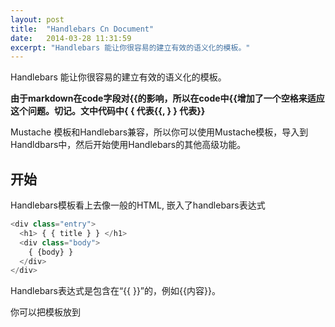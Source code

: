 ```yaml
---
layout: post
title:  "Handlebars Cn Document"
date:   2014-03-28 11:31:59
excerpt: "Handlebars 能让你很容易的建立有效的语义化的模板。"
---
```



Handlebars 能让你很容易的建立有效的语义化的模板。

**由于markdown在code字段对\{\{的影响，所以在code中\{\{增加了一个空格来适应这个问题。切记。文中代码中\{ \{ 代表\{\{, \} \} 代表\}\}**

Mustache 模板和Handlebars兼容，所以你可以使用Mustache模板，导入到Handldbars中，然后开始使用Handlebars的其他高级功能。

## 开始

Handlebars模板看上去像一般的HTML, 嵌入了handlebars表达式

```javascript
<div class="entry">
  <h1> { { title } } </h1>
  <div class="body">
    { {body} }
  </div>
</div>
```

Handlebars表达式是包含在“\{\{ \}\}”的，例如\{\{内容\}\}。

你可以把模板放到<script>标签中以便传给浏览器

```html
<script id="entry-template" type="text/x-handlebars-template">
  template content
</script>
```

在javascript中使用`Handlebars.compile`来编译模板。

```javascript
var source = $("#entry-template").html();
var template = Handlebars.compile(source);
```

预编译模板也可以。它可以产生一个更小的需要的运行时库而且省下了浏览器中的编译时间。这在移动设备中是很重要的。

通过内容和模板的结合来获取HTML结果

```
var context = {title: "My New Post", body: "This is my first post!"}
var html = template(context);
```

结果是

```
<div class="entry">
  <h1>My New Post</h1>
  <div class="body">
    This is my first post!
  </div>
</div>
```

## HTML转码

使用\{\{表达式\}\}返回的html是转码过的HTML. 如果你不希望Handlebars转码，就使用三重大括号，`{ { { } } }`

```html
<div class="entry">
  <h1>{ {title} }</h1>
  <div class="body">
    { { {body} } }
  </div>
</div>
```

和这样的内容结合

```javascript
{
  title: "All about <p> Tags",
  body: "<p>This is a post about &lt;p&gt; tags</p>"
}
```

结果是

```
<div class="entry">
  <h1>All About &lt;p&gt; Tags</h1>
  <div class="body">
    <p>This is a post about &lt;p&gt; tags</p>
  </div>
</div>
```

Handlebars不会对`Handlebars.SafeString`转码。如果你写一个产生html的帮助函数，你将会经常使用这样的代码`new Handlebars.SafeString(result)`。 这样的环境下，你将会想手动包装参数（使用HTML标签包装）

```javascript
Handlebars.registerHelper('link', function(text, url) {
  text = Handlebars.Utils.escapeExpression(text);
  url = Handlebars.Utils.escapeExpression(url);
  var result = '<a href="' + url + '">' + text + '</a>';
  return new Handlebars.SafeString(result);
});
```

这个函数将会包装传入的参数，但是让返回值安全，这样Handlebars将 不会对它做转码，即使"\{\{\{\}\}\}"没使用。

## 块表达式

块表达式可以让你定义一个帮助函数，它可以使用非当前的数据来调用一段模板。让我们看下面产生列表的例子：

```
{ {#list people} }
    { {firstName} } { {lastName} }
{ {/list} }
```

如果我们有下面的数据：

```javascript
{
  people: [
    {firstName: "Yehuda", lastName: "Katz"},
    {firstName: "Carl", lastName: "Lerche"},
    {firstName: "Alan", lastName: "Johnson"}
  ]
}
```

我们创建了一个名字为list的帮助函数，用来创建我们的HTML列表。这个帮助函数接收`people`为第一个参数， 和一个选项对象为第二个参数。这个选项包含一个属性叫`fn`。你可以像普通的Handlebars模板一样调用它。

```javascript
Handlebars.registerHelper('list', function(items, options) {
  var out = "<ul>";
  for(var i=0, l=items.length; i<l; i++) {
    out = out + "<li>" + options.fn(items[i]) + "</li>";
  }
  return out + "</ul>";
});
```

运行后，模板将会被渲染成：

```
<ul>
  <li>Yehuda Katz</li>
  <li>Carl Lerche</li>
  <li>Alan Johnson</li>
</ul>
```

块表达式有更多的特性，例如可以创建一个else块（例如，在内建的if帮助函数)

因为当你在块函数调用`options.fn(context)`时内容是转码过的。 Handlebars就不再对块函数返回值再做转码。 如果做了，内部的内容就经过了两次转码了。

## Handlebars目录结构。

Handlebars支持简单的目录结构，像Mustache.

```
<p>{ {name} }</p>
```

Handlebars还支持嵌套的目录，使查找下面这种嵌套的属性成为可能。

```html
<div class="entry">
  <h1>{ {title} }</h1>
  <h2>By { {author.name} }</h2>
  <div class="body">
    { {body} }
  </div>
</div>
```

配套的数据内容为

```javascript
var context = {
  title: "My First Blog Post!",
  author: {
    id: 47,
    name: "Yehuda Katz"
  },
  body: "My first post. Wheeeee!"
};
```

这样就使Handlebars 模板使用更多的原始的JSON.

嵌套的Handlebars目录还能使用"../", 代表父节点。

```html
<h1>Comments</h1>
<div id="comments">
  { {#each comments} }
  <h2><a href="/posts/{ {../permalink} }#{ {id} }">{ {title} }</a></h2>
  <div>{ {body} }</div>
  { {/each} }
</div>
```

虽然这个链接是在comments块内，但它可以回到父级去获取它的永久链接。

`../`是引用了父级的模板域，而不是升级到内容的上一级目录中。是因为块级帮助函数可以调用任意的内容，所以上升一级目录的描述不如引用父级模板域贴切。

Handlebars还允许使用`this`来解决数据域和帮助函数之间的名字冲突。

```html
<p>{ {./name} } or { {this/name} } or { {this.name} }</p>
```

上面任何一种表述都会调用数据当前路径中的name，而不是帮助函数中同名的变量。

## 使用{ {!} } 或者 { {!-- --} }来做注释

你可以在Handlebars模板中像在代码中一样使用注释。因为这是几个级别的逻辑，所以这个是个好的实践。

```html
<div class="entry">
  { {! only output this author names if an author exists } }
  { {#if author} }
    <h1>{ {firstName} } { {lastName} }</h1>
  { {/if} }
</div>
```

这里的注释是不会出现在结果输出中，如果你想显示，只能使用html的注释，它们会被输出。

```
<div class="entry">
  { {! This comment will not be in the output } }
  <!-- This comment will be in the output -->
</div>
```

如果注释中想包含任何Handlebars的关键字例如`} }`应该使用`{ {!--内容--} }`。

## 帮助函数

Handlebars帮助函数可以访问模板关联的任何数据。你可以使用`Handlebars.registerHelper`来注册一个帮助函数

```html
<div class="post">
  <h1>By { {fullName author} }</h1>
  <div class="body">{ {body} }</div>
  <h1>Comments</h1>
  { {#each comments} }
  <h2>By { {fullName author} }</h2>
  <div class="body">{ {body} }</div>
  { {/each} }
</div>
```

使用的数据和帮助函数

```javascript
var context = {
  author: {firstName: "Alan", lastName: "Johnson"},
  body: "I Love Handlebars",
  comments: [{
    author: {firstName: "Yehuda", lastName: "Katz"},
    body: "Me too!"
  }]
};
Handlebars.registerHelper('fullName', function(person) {
  return person.firstName + " " + person.lastName;
});
```

结果是

```html
<div class="post">
  <h1>By Alan Johnson</h1>
  <div class="body">I Love Handlebars</div>
  <h1>Comments</h1>
  <h2>By Yehuda Katz</h2>
  <div class="body">Me Too!</div>
</div>
```

帮助函数接收当前的数据域为函数的this域。

```html
<ul>
  { {#each items} }
  <li>{ {agree_button} }</li>
  { {/each} }
</ul>
```

当使用的数据和帮助函数是这样的：

```javascript
var context = {
  items: [
    {name: "Handlebars", emotion: "love"},
    {name: "Mustache", emotion: "enjoy"},
    {name: "Ember", emotion: "want to learn"}
  ]
};
Handlebars.registerHelper('agree_button', function() {
  return new Handlebars.SafeString(
    "<button>I agree. I " + this.emotion + " " + this.name + "</button>"
  );
});
```

结果为:

```html
<ul>
  <li><button>I agree. I love Handlebars</button></li>
  <li><button>I agree. I enjoy Mustache</button></li>
  <li><button>I agree. I want to learn Ember</button></li>
</ul>
```

如果你的帮助函数返回的HTML不想被转码，请确保返回一个新的`Handlebars.SafeString`。

## 内建的帮助函数

### `with` 块帮助函数

一般情况下， Handlebars模板对应相应的数据传入编译函数

```javascript
var source = "<p>{ {lastName} }, { {firstName} }</p>";
var template = Handlebars.compile(source);
template(\{firstName: "Alan", lastName: "Johnson"\});
```

结果是

```html
<p>Johnson, Alan</p>
```

你可以使用内建的`with`块级帮助函数把内容转到一个特定的模板中。

```html
<div class="entry">
  <h1>{ {title} }</h1>
  { {#with author} }
  <h2>By { {firstName} } { {lastName} }</h2>
  { {/with} }
</div>
```

数据为：

```javascript
{
  title: "My first post!",
  author: {
    firstName: "Charles",
    lastName: "Jolley"
  }
}
```

结果为：

```html
<div class="entry">
  <h1>My first post!</h1>
  <h2>By Charles Jolley</h2>
</div>
```

### `each` 块帮助函数

可以使用内建的`each`帮助函数来遍历一个列表。在块内，你可以使用this来代表正在遍历的元素。

```html
<ul class="people_list">
  { {#each people} }
  <li>{ {this} }</li>
  { {/each} }
</ul>
```

使用的数据：

```javascript
{
  people: [
    "Yehuda Katz",
    "Alan Johnson",
    "Charles Jolley"
  ]
}
```

结果为

```html
<ul class="people_list">
  <li>Yehuda Katz</li>
  <li>Alan Johnson</li>
  <li>Charles Jolley</li>
</ul>
```

你可以在任意域中使用this来引用当前域。

你可以选择使用`{ {else} }` 部分来显示列表为空的时候该显示的内容。

```html
{ {#each paragraphs} }
  <p>{ {this} }</p>
{ {else} }
  <p class="empty">No content</p>
{ {/each} }
```

在`each`中遍历元素时，你可以有选择的引用当前循环的索引，使用`{ {@index} }`

```html
{ {#each array} }
  { {@index} }: { {this} }
{ {/each} }
```

如果是对象遍历器，`{ {@key} }`代表当前的`key`名字：

```html
{ {#each object} }
  { {@key} }: { {this} }
{ {/each} }
```

在数组循环中第一个和最后一个可以使用`@first`和`@last`来标记，在对象中循环，只有`@first`有效。

### `if` 块级帮助函数

可以使用`if` 帮助函数来有选择的渲染一个块。如果它的参数是`false`, `undefined`, `null`, `""`, 或者 `[]` (一个假值）， Handlerbars将不渲染这个块。

```html
<div class="entry">
  { {#if author} }
  <h1>{ {firstName} } { {lastName} }</h1>
  { {/if} }
</div>
```

如果使用空的数据， `author`将会是`undefined`，那么结果就是：

```html
<div class="entry">
</div>
```

当使用一个块表达式，你可以为表达式返回一个假值指定一个模板域。这个域，被叫做其他域，使用`{ {else} }`。

```html
<div class="entry">
  { {#if author} }
    <h1>{ {firstName} } { {lastName} }</h1>
  { {else} }
    <h1>Unknown Author</h1>
  { {/if} }
</div>
```

### `unless` 块帮助函数

可以会用`unless`帮助函数作为`if`帮助函数的一个反例。它返回假值时渲染块。

```html
<div class="entry">
  { {#unless license} }
  <h3 class="warning">WARNING: This entry does not have a license!</h3>
  { {/unless} }
</div>
```

如果发现当前域的`license`是假值，  Handlebars将会显示这个警告。不然就啥都不显示。

### `log`块级帮助函数

`log`帮助函数可以帮助做记录来记录数据的状况，在执行模板的时候。

```html
{ {log "Look at me!"} }
```

委托给`Handlebars.logger.log`。这个函数是可以被重写的。

## 内建的工具函数

Handlebars为帮助函数提供了大量的工具函数， 它们都在`Handlebars.Util`作用域下

